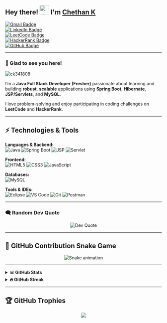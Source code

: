 ## Hey there! <img src="https://raw.githubusercontent.com/aemmadi/aemmadi/master/wave.gif" width="30"> I'm [Chethan K](https://github.com/ck341808)

[![Gmail Badge](https://img.shields.io/badge/-ck341808@gmail.com-c14438?style=flat-square&logo=Gmail&logoColor=white)](mailto:ck341808@gmail.com)  
[![LinkedIn Badge](https://img.shields.io/badge/-LinkedIn-0e76a8?style=flat-square&logo=Linkedin&logoColor=white)](https://www.linkedin.com/in/chethan-k-b20860249)  
[![LeetCode Badge](https://img.shields.io/badge/-LeetCode-FFA116?style=flat-square&logo=LeetCode&logoColor=black)](https://leetcode.com/ck341808)  
[![HackerRank Badge](https://img.shields.io/badge/-HackerRank-2EC866?style=flat-square&logo=HackerRank&logoColor=white)](https://www.hackerrank.com/ck341808)  
[![GitHub Badge](https://img.shields.io/badge/-GitHub-181717?style=flat-square&logo=github)](https://github.com/ck341808)

---

### 👋 Glad to see you here!

<p align="left">
  <img src="https://komarev.com/ghpvc/?username=ck341808&label=Profile%20views&color=0e75b6&style=flat" alt="ck341808" />
</p>

I’m a **Java Full Stack Developer (Fresher)** passionate about learning and building **robust**, **scalable** applications using **Spring Boot**, **Hibernate**, **JSP/Servlets**, and **MySQL**.

I love problem-solving and enjoy participating in coding challenges on **LeetCode** and **HackerRank**.

---

## ⚡ Technologies & Tools

**Languages & Backend:**  
![Java](https://img.shields.io/badge/-Java-E34A86?style=flat-square&logo=java)
![Spring Boot](https://img.shields.io/badge/-SpringBoot-6DB33F?style=flat-square&logo=springboot)
![JSP](https://img.shields.io/badge/-JSP-blue?style=flat-square&logo=java)
![Servlet](https://img.shields.io/badge/-Servlet-323330?style=flat-square&logo=java)

**Frontend:**  
![HTML5](https://img.shields.io/badge/-HTML5-E34F26?style=flat-square&logo=html5&logoColor=white)
![CSS3](https://img.shields.io/badge/-CSS3-1572B6?style=flat-square&logo=css3)
![JavaScript](https://img.shields.io/badge/-JavaScript-black?style=flat-square&logo=javascript)

**Databases:**  
![MySQL](https://img.shields.io/badge/-MySQL-black?style=flat-square&logo=mysql)

**Tools & IDEs:**  
![Eclipse](https://img.shields.io/badge/-Eclipse-2C2255?style=flat-square&logo=eclipse)
![VS Code](https://img.shields.io/badge/-VS%20Code-007ACC?style=flat-square&logo=visual-studio-code)
![Git](https://img.shields.io/badge/-Git-black?style=flat-square&logo=git)
![Postman](https://img.shields.io/badge/-Postman-FF6C37?style=flat-square&logo=postman)

---

### 🗨️ Random Dev Quote

<p align="center">
  <img src="https://quotes-github-readme.vercel.app/api?type=horizontal&theme=dark" alt="Dev Quote" />
</p>

---

## 🐍 GitHub Contribution Snake Game

<div align="center">
  <img src="https://profile-readme-generator.com/assets/snake.svg" alt="Snake animation" />
</div>

---

<details>
  <summary><b>📊 GitHub Stats</b></summary>
  <br />
  <img height="180em" src="https://github-readme-stats.vercel.app/api?username=ck341808&show_icons=true&hide_border=true&count_private=true&include_all_commits=true&theme=tokyonight" />
  <img height="180em" src="https://github-readme-stats.vercel.app/api/top-langs/?username=ck341808&show_icons=true&hide_border=true&layout=compact&langs_count=8&theme=radical"/>
</details>

<details>
  <summary><b>🔥 GitHub Streak</b></summary>
  <br />
  <img height="180em" src="https://streak-stats.demolab.com?user=ck341808&hide_border=true&theme=tokyonight" />
</details>

---

## 🏆 GitHub Trophies

<p align="center">
  <img src="https://github-profile-trophy.vercel.app/?username=ck341808&theme=radical&no-frame=false&no-bg=false&margin-w=4" />
</p>
